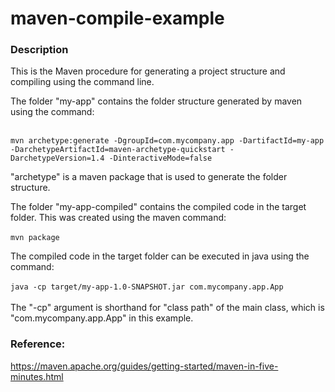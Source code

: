 # maven-compile-example

### Description

This is the Maven procedure for generating a project structure and compiling using the command line.

The folder "my-app" contains the folder structure generated by maven using the command: <br/><br/>

```
mvn archetype:generate -DgroupId=com.mycompany.app -DartifactId=my-app -DarchetypeArtifactId=maven-archetype-quickstart -DarchetypeVersion=1.4 -DinteractiveMode=false
```


"archetype" is a maven package that is used to generate the folder structure.

The folder "my-app-compiled" contains the compiled code in the target folder. This was created using the maven command: <br/><br/>
```mvn package```

The compiled code in the target folder can be executed in java using the command: <br/><br/>
```java -cp target/my-app-1.0-SNAPSHOT.jar com.mycompany.app.App``` <br/><br/>
The "-cp" argument is shorthand for "class path" of the main class, which is "com.mycompany.app.App" in this example.


### Reference:

https://maven.apache.org/guides/getting-started/maven-in-five-minutes.html

